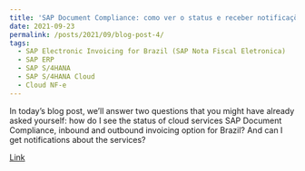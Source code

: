 ```yaml
---
title: 'SAP Document Compliance: como ver o status e receber notificações dos serviços de cloud'
date: 2021-09-23
permalink: /posts/2021/09/blog-post-4/ 
tags:
  - SAP Electronic Invoicing for Brazil (SAP Nota Fiscal Eletronica)
  - SAP ERP
  - SAP S/4HANA
  - SAP S/4HANA Cloud
  - Cloud NF-e
---
```


In today’s blog post, we’ll answer two questions that you might have already asked yourself: how do I see the status of cloud services SAP Document Compliance, inbound and outbound invoicing option for Brazil? And can I get notifications about the services?

[Link](https://blogs.sap.com/2021/09/23/sap-document-compliance-como-ver-o-status-e-receber-notificacoes-dos-servicos-de-cloud/)
